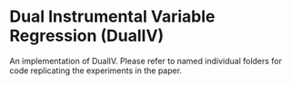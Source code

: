 # Dual Instrumental Variable Regression (DualIV)
An implementation of DualIV. Please refer to named individual folders for code replicating the experiments in the paper.
